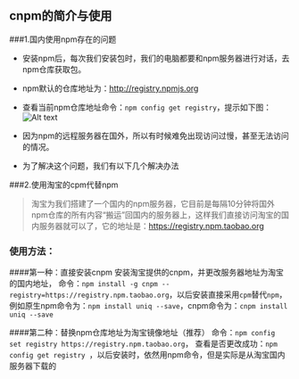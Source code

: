 ## cnpm的简介与使用

###1.国内使用npm存在的问题

* 安装npm后，每次我们安装包时，我们的电脑都要和npm服务器进行对话，去npm仓库获取包。
* npm默认的仓库地址为：http://registry.npmjs.org 
* 查看当前npm仓库地址命令：``` npm config get registry ```，提示如下图：
![Alt text](https://s2.ax1x.com/2019/01/08/FqtKhR.png)

* 因为npm的远程服务器在国外，所以有时候难免出现访问过慢，甚至无法访问的情况。
* 为了解决这个问题，我们有以下几个解决办法

###2.使用淘宝的cpm代替npm

> 淘宝为我们搭建了一个国内的npm服务器，它目前是每隔10分钟将国外npm仓库的所有内容“搬运”回国内的服务器上，这样我们直接访问淘宝的国内服务器就可以了，它的地址是：https://registry.npm.taobao.org

### 使用方法：

####第一种：直接安装cnpm
安装淘宝提供的cnpm，并更改服务器地址为淘宝的国内地址，
命令：``` npm install -g cnpm --registry=https://registry.npm.taobao.org ```，以后安装直接采用```cpm```替代```npm```，
例如原生npm命令为：```npm install uniq --save```，cnpm命令为：```cnpm install uniq --save```

####第二种：替换npm仓库地址为淘宝镜像地址（推荐）
命令：```npm config set registry https://registry.npm.taobao.org```，
查看是否更改成功：```npm config get registry ```，以后安装时，依然用npm命令，但是实际是从淘宝国内服务器下载的






